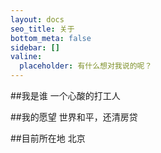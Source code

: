 ```yaml
---
layout: docs
seo_title: 关于
bottom_meta: false
sidebar: []
valine:
  placeholder: 有什么想对我说的呢？
---
```


##我是谁
一个心酸的打工人

##我的愿望
世界和平，还清房贷

##目前所在地
北京
